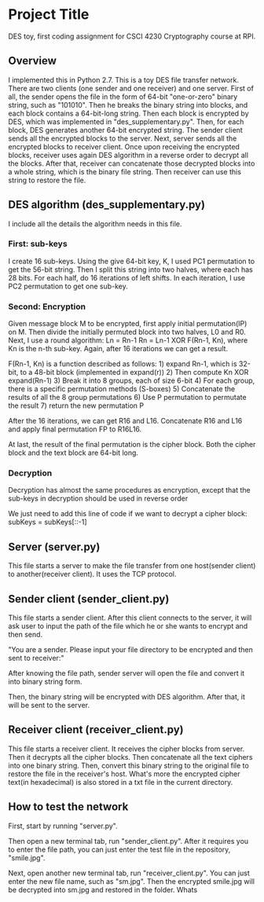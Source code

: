 # Project Title

DES toy, first coding assignment for CSCI 4230 Cryptography course at RPI.

## Overview

I implemented this in Python 2.7. This is a toy DES file transfer network. There are two clients (one sender and one receiver) and one server. First of all, the sender opens the file in the form of 64-bit "one-or-zero" binary string, such as "101010". Then he breaks the binary string into blocks, and each block contains a 64-bit-long string. Then each block is encrypted by DES, which was implemented in "des_supplementary.py". Then, for each block, DES generates another 64-bit encrypted string. The sender client sends all the encrypted blocks to the server. Next, server sends all the encrypted blocks to receiver client. Once upon receiving the encrypted blocks, receiver uses again DES algorithm in a reverse order to decrypt all the blocks. After that, receiver can concatenate those decrypted blocks into a whole string, which is the binary file string. Then receiver can use this string to restore the file.

## DES algorithm (des_supplementary.py)
I include all the details the algorithm needs in this file. 

### First: sub-keys
I create 16 sub-keys. Using the give 64-bit key, K, I used PC1 permutation to get the 56-bit string. Then I split this string into two halves, where each has 28 bits. For each half, do 16 iterations of left shifts. In each iteration, I use PC2 permutation to get one sub-key.


### Second: Encryption
Given message block M to be encrypted, first apply initial permutation(IP) on M. Then divide the initially permuted block into two halves, L0 and R0. Next, I use a round algorithm: 
	Ln = Rn-1
	Rn = Ln-1 XOR F(Rn-1, Kn), where Kn is the n-th sub-key.
Again, after 16 iterations we can get a result.

F(Rn-1, Kn) is a function described as follows:
	1) expand Rn-1, which is 32-bit, to a 48-bit block (implemented in expand(r))
	2) Then compute Kn XOR expand(Rn-1)
	3) Break it into 8 groups, each of size 6-bit
	4) For each group, there is a specific permutation methods (S-boxes)
	5) Concatenate the results of all the 8 group permutations
	6) Use P permutation to permutate the result
	7) return the new permutation P

After the 16 iterations, we can get R16 and L16. Concatenate R16 and L16 and apply final permutation FP to R16L16.

At last, the result of the final permutation is the cipher block. Both the cipher block and the text block are 64-bit long.

### Decryption
Decryption has almost the same procedures as encryption, except that the sub-keys in decryption should be used in reverse order

We just need to add this line of code if we want to decrypt a cipher block:
	subKeys = subKeys[::-1]



## Server (server.py)

This file starts a server to make the file transfer from one host(sender client) to another(receiver client). It uses the TCP protocol.

## Sender client (sender_client.py)

This file starts a sender client. After this client connects to the server, it will ask user to input the path of the file which he or she wants to encrypt and then send. 

"You are a sender. Please input your file directory to be encrypted and then sent to receiver:"

After knowing the file path, sender server will open the file and convert it into binary string form.

Then, the binary string will be encrypted with DES algorithm. After that, it will be sent to the server. 

## Receiver client (receiver_client.py)

This file starts a receiver client. It receives the cipher blocks from server. Then it decrypts all the cipher blocks. Then concatenate all the text ciphers into one binary string. Then, convert this binary string to the original file to restore the file in the receiver's host. What's more the encrypted cipher text(in hexadecimal) is also stored in a txt file in the current directory.



## How to test the network

First, start by running "server.py". 

Then open a new terminal tab, run "sender_client.py". After it requires you to enter the file path, you can just enter the test file in the repository, "smile.jpg".

Next, open another new terminal tab, run "receiver_client.py". You can just enter the new file name, such as "sm.jpg". Then the encrypted smile.jpg will be decrypted into sm.jpg and restored in the folder. Whats

